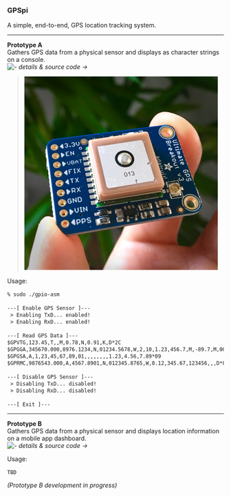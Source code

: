 ### GPSpi
A simple, end-to-end, GPS location tracking system.

---

**Prototype A** </br>
Gathers GPS data from a physical sensor and displays as character strings on a console.</br>
*![- details & source code →](src/prototype_a/)*

> ![MT3339 GPS Sensor](img/IMG_2563-450px.jpg)

Usage:
~~~
% sudo ./gpio-asm

---[ Enable GPS Sensor ]---
 > Enabling TxD... enabled!
 > Enabling RxD... enabled!

---[ Read GPS Data ]---
$GPVTG,123.45,T,,M,0.78,N,0.91,K,D*2C
$GPGGA,345670.000,8976.1234,N,01234.5678,W,2,10,1.23,456.7,M,-89.7,M,0000,0000*89
$GPGSA,A,1,23,45,67,89,01,,,,,,,,1.23,4.56,7.89*09
$GPRMC,9876543.000,A,4567.8901,N,012345.8765,W,0.12,345.67,123456,,,D*88

---[ Disable GPS Sensor ]---
 > Disabling TxD... disabled!
 > Disabling RxD... disabled!

---[ Exit ]---
~~~

---

**Prototype B**</br>
Gathers GPS data from a physical sensor and displays location information on a mobile app dashboard.</br>
*![- details & source code →](src/prototype_b/)*

Usage:
~~~
TBD
~~~

*(Prototype B development in progress)*

